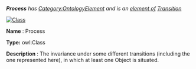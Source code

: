 ___Process__ 
 has
 [Category:OntologyElement](../../Category/OntologyElement "Category:OntologyElement") 
 and is an
 [element of](../../Property/ElementOf "Property:ElementOf") 
[Transition](../../Submissions/Transition "Submissions:Transition")_




  





[![Class](../../images/thumb/2/27/Class.gif/45px-Class.gif)](../../Image/Class.gif "Class")


__Name__ 
 : Process
 



__Type:__ 
 owl:Class
 



__Description__ 
 : The invariance under some different transitions (including the one represented here), in which at least one Object is situated.